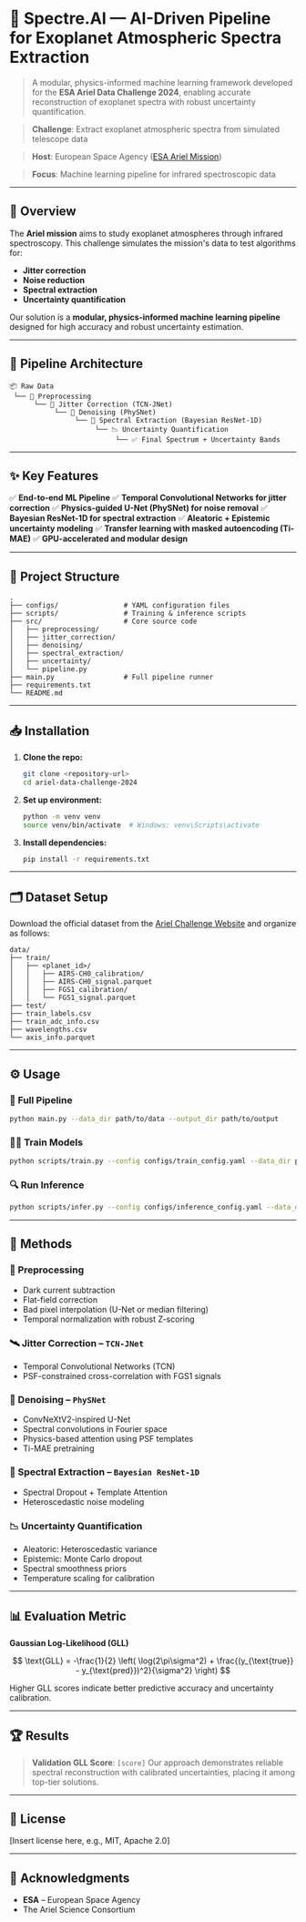 # 🌌 **Spectre.AI** — AI-Driven Pipeline for Exoplanet Atmospheric Spectra Extraction

> A modular, physics-informed machine learning framework developed for the **ESA Ariel Data Challenge 2024**, enabling accurate reconstruction of exoplanet spectra with robust uncertainty quantification.

> **Challenge**: Extract exoplanet atmospheric spectra from simulated telescope data

> **Host**: European Space Agency ([ESA Ariel Mission](https://www.esa.int/Science_Exploration/Space_Science/Ariel/Ariel_Data_Challenges))

> **Focus**: Machine learning pipeline for infrared spectroscopic data

---

## 🚀 Overview

The **Ariel mission** aims to study exoplanet atmospheres through infrared spectroscopy. This challenge simulates the mission's data to test algorithms for:

* **Jitter correction**
* **Noise reduction**
* **Spectral extraction**
* **Uncertainty quantification**

Our solution is a **modular, physics-informed machine learning pipeline** designed for high accuracy and robust uncertainty estimation.

---

## 🧠 Pipeline Architecture

```
📦 Raw Data
 └── 🔧 Preprocessing
      └── 🎯 Jitter Correction (TCN-JNet)
           └── 🧼 Denoising (PhySNet)
                └── 🌈 Spectral Extraction (Bayesian ResNet-1D)
                     └── 📉 Uncertainty Quantification
                          └── ✅ Final Spectrum + Uncertainty Bands
```

---

## ✨ Key Features

✅ **End-to-end ML Pipeline**
✅ **Temporal Convolutional Networks for jitter correction**
✅ **Physics-guided U-Net (PhySNet) for noise removal**
✅ **Bayesian ResNet-1D for spectral extraction**
✅ **Aleatoric + Epistemic uncertainty modeling**
✅ **Transfer learning with masked autoencoding (Ti-MAE)**
✅ **GPU-accelerated and modular design**

---

## 📁 Project Structure

```
.
├── configs/                # YAML configuration files
├── scripts/                # Training & inference scripts
├── src/                    # Core source code
│   ├── preprocessing/
│   ├── jitter_correction/
│   ├── denoising/
│   ├── spectral_extraction/
│   ├── uncertainty/
│   └── pipeline.py
├── main.py                 # Full pipeline runner
├── requirements.txt
└── README.md
```

---

## 📥 Installation

1. **Clone the repo:**

   ```bash
   git clone <repository-url>
   cd ariel-data-challenge-2024
   ```

2. **Set up environment:**

   ```bash
   python -m venv venv
   source venv/bin/activate  # Windows: venv\Scripts\activate
   ```

3. **Install dependencies:**

   ```bash
   pip install -r requirements.txt
   ```

---

## 🗂 Dataset Setup

Download the official dataset from the [Ariel Challenge Website](https://www.ariel-datachallenge.space/) and organize as follows:

```
data/
├── train/
│   ├── <planet_id>/
│   │   ├── AIRS-CH0_calibration/
│   │   ├── AIRS-CH0_signal.parquet
│   │   ├── FGS1_calibration/
│   │   └── FGS1_signal.parquet
├── test/
├── train_labels.csv
├── train_adc_info.csv
├── wavelengths.csv
└── axis_info.parquet
```

---

## ⚙️ Usage

### 🔁 Full Pipeline

```bash
python main.py --data_dir path/to/data --output_dir path/to/output
```

### 🏋️‍♀️ Train Models

```bash
python scripts/train.py --config configs/train_config.yaml --data_dir path/to/data --output_dir path/to/output
```

### 🔍 Run Inference

```bash
python scripts/infer.py --config configs/inference_config.yaml --data_dir path/to/data --models_dir path/to/models --output_dir path/to/submissions
```

---

## 🧪 Methods

### 🧹 Preprocessing

* Dark current subtraction
* Flat-field correction
* Bad pixel interpolation (U-Net or median filtering)
* Temporal normalization with robust Z-scoring

### 🛰 Jitter Correction – `TCN-JNet`

* Temporal Convolutional Networks (TCN)
* PSF-constrained cross-correlation with FGS1 signals

### 🧼 Denoising – `PhySNet`

* ConvNeXtV2-inspired U-Net
* Spectral convolutions in Fourier space
* Physics-based attention using PSF templates
* Ti-MAE pretraining

### 🌈 Spectral Extraction – `Bayesian ResNet-1D`

* Spectral Dropout + Template Attention
* Heteroscedastic noise modeling

### 📉 Uncertainty Quantification

* Aleatoric: Heteroscedastic variance
* Epistemic: Monte Carlo dropout
* Spectral smoothness priors
* Temperature scaling for calibration

---

## 📊 Evaluation Metric

**Gaussian Log-Likelihood (GLL)**

$$
\text{GLL} = -\frac{1}{2} \left( \log(2\pi\sigma^2) + \frac{(y_{\text{true}} - y_{\text{pred}})^2}{\sigma^2} \right)
$$

Higher GLL scores indicate better predictive accuracy and uncertainty calibration.

---

## 🏆 Results

> **Validation GLL Score**: `[score]`
> Our approach demonstrates reliable spectral reconstruction with calibrated uncertainties, placing it among top-tier solutions.

---

## 📜 License

\[Insert license here, e.g., MIT, Apache 2.0]

---

## 🙏 Acknowledgments

* **ESA** – European Space Agency
* The Ariel Science Consortium
